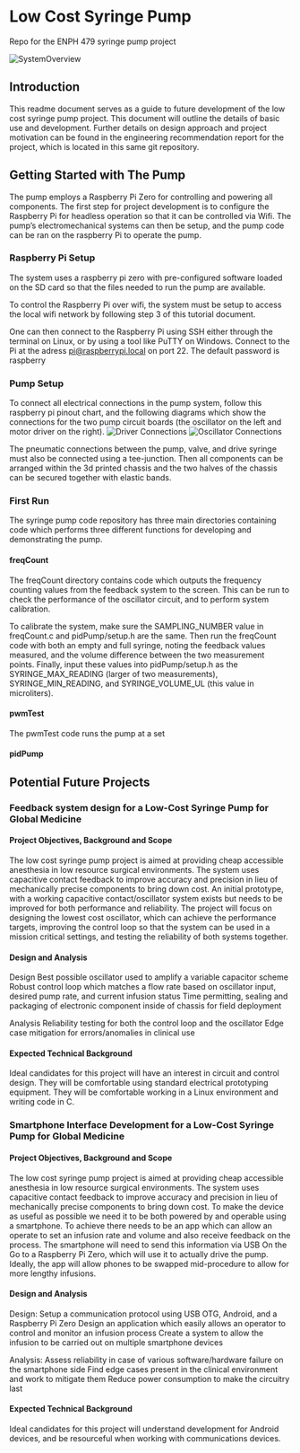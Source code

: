 # Low Cost Syringe Pump
Repo for the ENPH 479 syringe pump project

![SystemOverview](https://raw.githubusercontent.com/akshivbansal/Low-Cost-Syringe-Pump/documentation/documentation/figures/System%20Overview.png)

## Introduction
This readme document serves as a guide to future development of the low cost syringe pump project. This document will outline the details of basic use and development. Further details on design approach and project motivation can be found in the engineering recommendation report for the project, which is located in this same git repository. 

## Getting Started with The Pump
The pump employs a Raspberry Pi Zero for controlling and powering all components. The first step for project development is to configure the Raspberry Pi for headless operation so that it can be controlled via Wifi. The pump’s electromechanical systems can then be setup, and the pump code can be ran on the raspberry Pi to operate the pump.

### Raspberry Pi Setup
The system uses a raspberry pi zero with pre-configured software loaded on the SD card so that the files needed to run the pump are available. 

To control the Raspberry Pi over wifi, the system must be setup to access the local wifi network by following step 3 of this tutorial document.

One can then connect to the Raspberry Pi using SSH either through the terminal on Linux, or by using a tool like PuTTY on Windows. Connect to the Pi at the adress pi@raspberrypi.local on port 22. The default password is raspberry

### Pump Setup
To connect all electrical connections in the pump system, follow this raspberry pi pinout chart, and the following diagrams which show the connections for the two pump circuit boards (the oscillator on the left and motor driver on the right).
![Driver Connections](https://raw.githubusercontent.com/akshivbansal/Low-Cost-Syringe-Pump/documentation/documentation/figures/Driver%20Connections.png)
![Oscillator Connections](https://raw.githubusercontent.com/akshivbansal/Low-Cost-Syringe-Pump/documentation/documentation/figures/Oscillator%20Connections.jpg)

The pneumatic connections between the pump, valve, and drive syringe must also be connected using a tee-junction. Then all components can be arranged within the 3d printed chassis and the two halves of the chassis can be secured together with elastic bands. 

### First Run
The syringe pump code repository has three main directories containing code which performs three different functions for developing and demonstrating the pump.

#### freqCount
The freqCount directory contains code which outputs the frequency counting values from the feedback system to the screen. This can be run to check the performance of the oscillator circuit, and to perform system calibration. 

To calibrate the system, make sure the SAMPLING_NUMBER value in freqCount.c and pidPump/setup.h are the same. Then run the freqCount code with both an empty and full syringe, noting the feedback values measured, and the volume difference between the two measurement points. Finally, input these values into pidPump/setup.h as the SYRINGE_MAX_READING (larger of two measurements), SYRINGE_MIN_READING, and SYRINGE_VOLUME_UL (this value in microliters).

#### pwmTest

The pwmTest code runs the pump at a set

#### pidPump

## Potential Future Projects 

### Feedback system design for a Low-Cost Syringe Pump for Global Medicine

#### Project Objectives, Background and Scope
The low cost syringe pump project is aimed at providing cheap accessible anesthesia in low resource surgical environments. The system uses capacitive contact feedback to improve accuracy and precision in lieu of mechanically precise components to bring down cost. An initial prototype, with a working capacitive contact/oscillator system exists but needs to be improved for both performance and reliability. The project will focus on designing the lowest cost oscillator, which can achieve the performance targets, improving the control loop so that the system can be used in a mission critical settings, and testing the reliability of both systems together. 

#### Design and Analysis
Design
Best possible oscillator used to amplify a variable capacitor scheme
Robust control loop which matches a flow rate based on oscillator input, desired pump rate, and current infusion status
Time permitting, sealing and packaging of electronic component inside of chassis for field deployment

Analysis
Reliability testing for both the control loop and the oscillator 
Edge case mitigation for errors/anomalies in clinical use

#### Expected Technical Background
Ideal candidates for this project will have an interest in circuit and control design. They will be comfortable using standard electrical prototyping equipment. They will be comfortable working in a Linux environment and writing code in C. 

### Smartphone Interface Development for a Low-Cost Syringe Pump for Global Medicine

#### Project Objectives, Background and Scope
The low cost syringe pump project is aimed at providing cheap accessible anesthesia in low resource surgical environments. The system uses capacitive contact feedback to improve accuracy and precision in lieu of mechanically precise components to bring down cost. To make the device as useful as possible we need it to be both powered by and operable using a smartphone. To achieve there needs to be an app which can allow an operate to set an infusion rate and volume and also receive feedback on the process. The smartphone will need to send this information via USB On the Go to a Raspberry Pi Zero, which will use it to actually drive the pump. Ideally, the app will allow phones to be swapped mid-procedure to allow for more lengthy infusions.

#### Design and Analysis
Design:
Setup a communication protocol using USB OTG, Android, and a Raspberry Pi Zero
Design an application which easily allows an operator to control and monitor an infusion process 
Create a system to allow the infusion to be carried out on multiple smartphone devices 

Analysis:
Assess reliability in case of various software/hardware failure on the smartphone side
Find edge cases present in the clinical environment and work to mitigate them
Reduce power consumption to make the circuitry last

#### Expected Technical Background
Ideal candidates for this project will understand development for Android devices, and be resourceful when working with communications devices.
